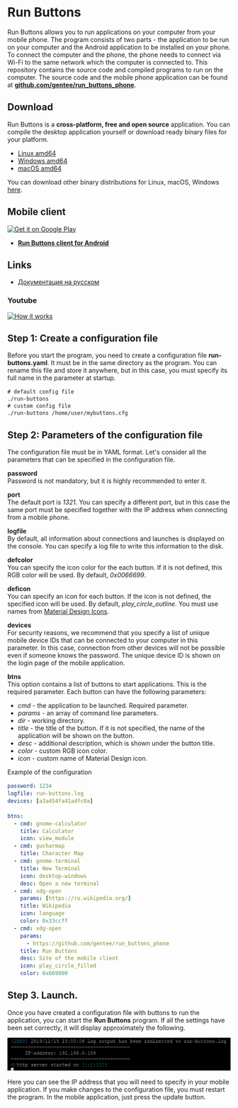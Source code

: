 # Run Buttons

Run Buttons allows you to run applications on your computer from your mobile phone. The program consists of two parts - the application to be run on your computer and the Android application to be installed on your phone. To connect the computer and the phone, the phone needs to connect via Wi-Fi to the same network  which the computer is connected to.
This repository contains the source code and compiled programs to run on the computer. The source code and the mobile phone application can be found at **[github.com/gentee/run_buttons_phone](https://github.com/gentee/run_buttons_phone)**.

## Download

Run Buttons is a **cross-platform, free and open source** application. You can compile the desktop application yourself or download ready binary files for your platform.

- [Linux amd64](https://github.com/gentee/run-buttons/releases/download/v1.0.0/run-buttons-1.0.0-linux-amd64.zip)
- [Windows amd64](https://github.com/gentee/run-buttons/releases/download/v1.0.0/run-buttons-1.0.0-windows-amd64.zip)
- [macOS amd64](https://github.com/gentee/run-buttons/releases/download/v1.0.0/run-buttons-1.0.0-darwin-amd64.zip)

You can download other binary distributions for Linux, macOS, Windows [here](https://github.com/gentee/run-buttons/releases).

## Mobile client

[![Get it on Google Play](https://play.google.com/intl/en_us/badges/static/images/badges/en_badge_web_generic.png)](https://play.google.com/store/apps/details?id=net.gentee.run_buttons_phone&pcampaignid=pcampaignidMKT-Other-global-all-co-prtnr-py-PartBadge-Mar2515-1)

- **[Run Buttons client for Android](https://github.com/gentee/run_buttons_phone)**

## Links

- [Документация на русском](README-ru.md)

### Youtube
[![How it works](https://img.youtube.com/vi/ipd8pMGdaSs/0.jpg)](https://www.youtube.com/watch?v=ipd8pMGdaSs)


## Step 1: Create a configuration file

Before you start the program, you need to create a configuration file **run-buttons.yaml**. It must be in the same directory as the program. You can rename this file and store it anywhere, but in this case, you must specify its full name in the parameter at startup.

```
# default config file
./run-buttons
# custom config file
./run-buttons /home/user/mybuttons.cfg
```

## Step 2: Parameters of the configuration file

The configuration file must be in YAML format. Let's consider all the parameters that can be specified in the configuration file.  

**password**  
Password is not mandatory, but it is highly recommended to enter it.  

**port**  
The default port is *1321*. You can specify a different port, but in this case the same port must be specified together with the IP address when connecting from a mobile phone.

**logfile**  
By default, all information about connections and launches is displayed on the console. You can specify a log file to write this information to the disk. 

**defcolor**  
You can specify the icon color for the each button. If it is not defined, this RGB color will be used. By default, *0x0066699*.

**deficon**  
You can specify an icon for each button. If the icon is not defined, the specified icon will be used. By default, *play_circle_outline*.  You must use names from [Material Design Icons](https://material.io/resources/icons/?style=baseline). 

**devices**  
For security reasons, we recommend that you specify a list of unique mobile device IDs that can be connected to your computer in this parameter.  In this case, connection from other devices will not be possible even if someone knows the password. The unique device ID is shown on the login page of the mobile application.

**btns**  
This option contains a list of buttons to start applications. This is the required parameter. Each button can have the following parameters:

  * *cmd* - the application to be launched. Required parameter.
  * *params* - an array of command line parameters.
  * *dir* - working directory.
  * *title* - the title of the button. If it is not specified, the name of the application will be shown on the button.
  * *desc* - additional description, which is shown under the button title.
  * *color* - custom RGB icon color.
  * *icon* - custom name of Material Design icon.

Example of the configuration

``` yaml
password: 1234
logfile: run-buttons.log
devices: [a3a454fa41a4fc0a]

btns:
  - cmd: gnome-calculator
    title: Calculator
    icon: view_module
  - cmd: gucharmap
    title: Character Map
  - cmd: gnome-terminal
    title: New Terminal
    icon: desktop-windows
    desc: Open a new terminal
  - cmd: xdg-open
    params: [https://ru.wikipedia.org/]
    title: Wikipedia
    icon: language
    color: 0x33ccff
  - cmd: xdg-open
    params: 
      - https://github.com/gentee/run_buttons_phone
    title: Run Buttons
    desc: Site of the mobile client
    icon: play_circle_filled
    color: 0x669900
```

## Step 3. Launch.

Once you have created a configuration file with buttons to run the application, you can start the **Run Buttons** program. If all the settings have been set correctly, it will display approximately the following. 

![Run buttons](start.png)

Here you can see the IP address that you will need to specify in your mobile application. If you make changes to the configuration file, you must restart the program. In the mobile application, just press the update button.
